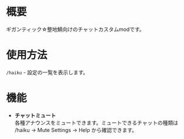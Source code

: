 # 概要  
ギガンティック☆整地鯖向けのチャットカスタムmodです。 
# 使用方法
`/haiku` - 設定の一覧を表示します。
# 機能
- **チャットミュート**  
各種アナウンスをミュートできます。ミュートできるチャットの種類は /haiku -> Mute Settings -> Help から確認できます。  
